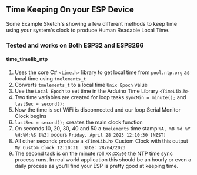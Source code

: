## Time Keeping On your ESP Device

Some Example Sketch's showing a few different methods to keep time using your system's clock to produce Human Readable Local Time.


### Tested and works on Both ESP32 and ESP8266
#### time_timelib_ntp
1.	Uses the core C# `<time.h>` library to get local time from `pool.ntp.org` as local time using `tmelements_t`
2.	Converts `tmelements_t` to a local time `Unix Epoch` value
3.	Use the `Local Epoch` to set time in the Arduino Time Library `<TimeLib.h>`
4.	Two time variables are created for loop tasks `syncMin = minute();` and `lastSec = second();`
5.	Now the time is set WiFi is disconnected and our loop Serial Monitor Clock begins
6.	`lastSec = second();` creates the main clock function
7.	On seconds 10, 20, 30, 40 and 50 a `tmelements` time stamp `%A, %B %d %Y %H:%M:%S [%Z]` occurs `Friday, April 28 2023 12:10:30 [NZST]`
8.	All other seconds produce a `<TimeLib.h>` Custom Clock with this output `My Custom Clock 12:10:31  Date: 28/04/2023`
9.	The second task is on the minute roll `XX:XX:00` the NTP time sync process runs. In real world application this should be an hourly or even a daily process as you'll find your ESP is pretty good at keeping time.
